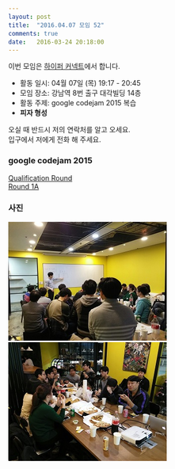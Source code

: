 ```yaml
---
layout: post
title:  "2016.04.07 모임 52"
comments: true
date:   2016-03-24 20:18:00
---
```


이번 모임은 [하이퍼 커넥트](http://www.hpcnt.com/)에서 합니다.

- 활동 일시: 04월 07일 (목) 19:17 - 20:45
- 모임 장소: 강남역 8번 출구 대각빌딩 14층
- 활동 주제: google codejam 2015 복습
- **피자 형성**

오실 때 반드시 저의 연락처를 알고 오세요.<br>
입구에서 저에게 전화 해 주세요.<br>

### google codejam 2015

[Qualification Round](https://code.google.com/codejam/contest/6224486/dashboard) <br>
[Round 1A](https://code.google.com/codejam/contest/4224486/dashboard)


### 사진

![사진](https://raw.githubusercontent.com/seirion/aaa/gh-pages/images/aaa/aaa_52_01.jpg)
![사진](https://raw.githubusercontent.com/seirion/aaa/gh-pages/images/aaa/aaa_52_02.jpg)
